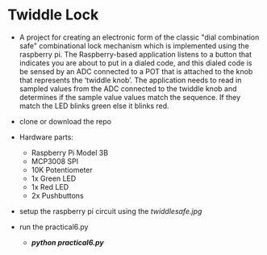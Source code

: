 # Twiddle Lock

- A project for creating an electronic form of the classic "dial combination safe" combinational lock mechanism which is implemented using the raspberry pi. The Raspberry-based application listens to a button that indicates you are about to put in a dialed code, and this dialed code is be sensed by an ADC connected to a POT that is attached to the knob that represents the ‘twiddle knob’. The application needs to read in sampled values from the ADC connected to the twiddle knob and determines if the sample value values match the sequence. If they match the LED blinks green else it blinks red.

- clone or download the repo
- Hardware parts:
  - Raspberry Pi Model 3B
  - MCP3008 SPI
  - 10K Potentiometer
  - 1x Green LED
  - 1x Red LED
  - 2x Pushbuttons
- setup the raspberry pi circuit using the *twiddlesafe.jpg*
- run the practical6.py 
  - **_python practical6.py_**
